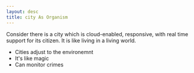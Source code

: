 ```yaml
---
layout: desc
title: city As Organism
---
```


Consider there is a city which is cloud-enabled, responsive, with real time support for its citizen. It is like living in a living world.

  - Cities adjust to the environemnt
  - It's like magic
  - Can monitor crimes

